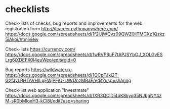 # checklists
Check-lists of checks, bug reports and improvements for the web registration form http://itcareer.pythonanywhere.com/
https://docs.google.com/spreadsheets/d/1f2UjWQvz09QWZ0ilTMCXz1Qzkz5iAkoi/htmlview


Check-lists https://currency.com/
https://docs.google.com/spreadsheets/d/1wRVP9uF7tAPJSYbOJ_XOLGvESLrg6iXDEFX0l4euWeo/edit#gid=0


Bug reports https://wildwater.ru
https://docs.google.com/spreadsheets/d/1QCpFJkj2T-G2fJvLBHTAVHILgEWjPFjQ-LWrDnzMBaE/edit?usp=sharing


Check-list web application "Investmate"
https://docs.google.com/spreadsheets/d/1XR3QClDi4qK8kyq35NJbgNY4zM-sR0bMloeH3-kCl8I/edit?usp=sharing
